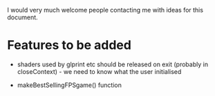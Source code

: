 I would very much welcome people contacting me with ideas for this document.

# Features to be added

* shaders used by glprint etc should be released on exit (probably in
	closeContext) - we need to know what the user initialised 

* makeBestSellingFPSgame() function



